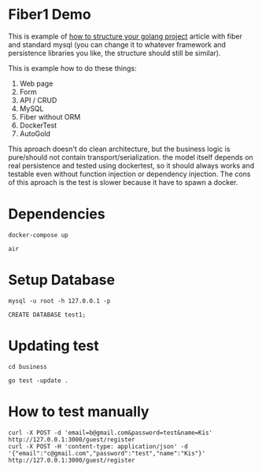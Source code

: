 # Fiber1 Demo

This is example of [how to structure your golang project](https://kokizzu.blogspot.com/2022/05/how-to-structure-layer-your-golang-project.html) article with fiber and standard mysql (you can change it to whatever framework and persistence libraries you like, the structure should still be similar).

This is example how to do these things:

1. Web page
2. Form
3. API / CRUD 
4. MySQL
5. Fiber without ORM
6. DockerTest
7. AutoGold

This aproach doesn't do clean architecture, but the business logic is pure/should not contain transport/serialization.
the model itself depends on real persistence and tested using dockertest, so it should always works and testable even without function injection or dependency injection. The cons of this aproach is the test is slower because it have to spawn a docker.

# Dependencies

```shell
docker-compose up

air
```

# Setup Database

```shell
mysql -u root -h 127.0.0.1 -p

CREATE DATABASE test1;
```

# Updating test

```shell
cd business

go test -update .
```

# How to test manually

```shell
curl -X POST -d 'email=b@gmail.com&password=test&name=Kis' http://127.0.0.1:3000/guest/register
curl -X POST -H 'content-type: application/json' -d '{"email":"c@gmail.com","password":"test","name":"Kis"}' http://127.0.0.1:3000/guest/register
```

